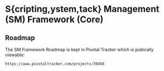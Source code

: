 # S{cripting,ystem,tack} Management (SM) Framework (Core)

## Roadmap

The SM Framework Roadmap is kept in Pivotal Tracker which is pubically viewable:

    https://www.pivotaltracker.com/projects/39456

